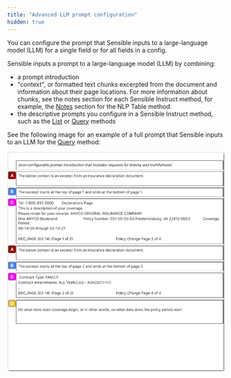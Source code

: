 ```yaml
---
title: "Advanced LLM prompt configuration"
hidden: true
---
```


You can configure the prompt that Sensible inputs to a large-language model (LLM) for a single field or for all fields in a config.

Sensible inputs a prompt to a large-language model (LLM) by combining:

- a prompt introduction
- "context", or formatted text chunks excerpted from the document and information about their page locations. For more information about chunks, see the notes section for each Sensible Instruct method, for example, the [Notes](doc:nlp-table#notes) section for the NLP Table method.
- the descriptive prompts you configure in a Sensible Instruct method, such as the [List](doc:list) or [Query](doc:question) methods

See the following image for an example of a full prompt that Sensible inputs to an LLM for the [Query](doc:question) method: 

![Click to enlarge](https://raw.githubusercontent.com/sensible-hq/sensible-docs/main/readme-sync/assets/v0/images/final/prompt.png)

